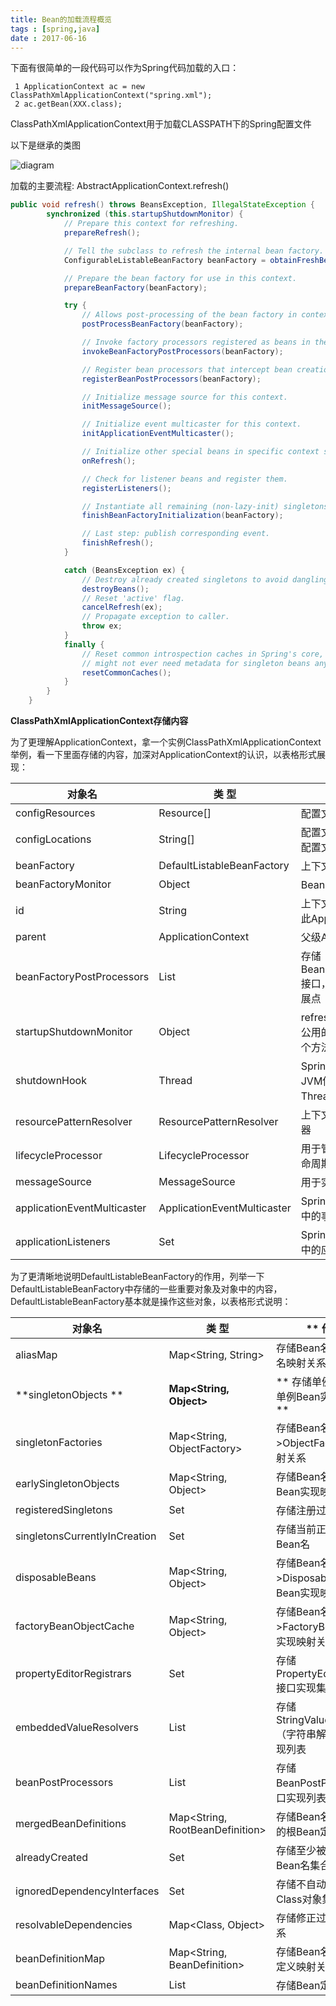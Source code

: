 ```yaml
---
title: Bean的加载流程概览
tags : [spring,java]
date : 2017-06-16
---
```


下面有很简单的一段代码可以作为Spring代码加载的入口：

```
 1 ApplicationContext ac = new ClassPathXmlApplicationContext("spring.xml");
 2 ac.getBean(XXX.class);
```

ClassPathXmlApplicationContext用于加载CLASSPATH下的Spring配置文件

以下是继承的类图

![diagram](/images/applicationContext.png)



加载的主要流程: AbstractApplicationContext.refresh()

<!--more-->

```java
public void refresh() throws BeansException, IllegalStateException {
		synchronized (this.startupShutdownMonitor) {
			// Prepare this context for refreshing.
			prepareRefresh();

			// Tell the subclass to refresh the internal bean factory.
			ConfigurableListableBeanFactory beanFactory = obtainFreshBeanFactory();

			// Prepare the bean factory for use in this context.
			prepareBeanFactory(beanFactory);

			try {
				// Allows post-processing of the bean factory in context subclasses.
				postProcessBeanFactory(beanFactory);

				// Invoke factory processors registered as beans in the context.
				invokeBeanFactoryPostProcessors(beanFactory);

				// Register bean processors that intercept bean creation.
				registerBeanPostProcessors(beanFactory);

				// Initialize message source for this context.
				initMessageSource();

				// Initialize event multicaster for this context.
				initApplicationEventMulticaster();

				// Initialize other special beans in specific context subclasses.
				onRefresh();

				// Check for listener beans and register them.
				registerListeners();

				// Instantiate all remaining (non-lazy-init) singletons.
				finishBeanFactoryInitialization(beanFactory);

				// Last step: publish corresponding event.
				finishRefresh();
			}

			catch (BeansException ex) {
				// Destroy already created singletons to avoid dangling resources.
				destroyBeans();
				// Reset 'active' flag.
				cancelRefresh(ex);
				// Propagate exception to caller.
				throw ex;
			}
			finally {
				// Reset common introspection caches in Spring's core, since we
				// might not ever need metadata for singleton beans anymore...
				resetCommonCaches();
			}
		}
	}
```





**ClassPathXmlApplicationContext存储内容**

为了更理解ApplicationContext，拿一个实例ClassPathXmlApplicationContext举例，看一下里面存储的内容，加深对ApplicationContext的认识，以表格形式展现：

| **对象名**                     | **类  型**                       | **作  用**                                 | **归属类**                                  |
| --------------------------- | ------------------------------ | ---------------------------------------- | ---------------------------------------- |
| configResources             | Resource[]                     | 配置文件资源对象数组                               | ClassPathXmlApplicationContext           |
| configLocations             | String[]                       | 配置文件字符串数组，存储配置文件路径                       | AbstractRefreshableConfigApplicationContext |
| beanFactory                 | DefaultListableBeanFactory     | 上下文使用的Bean工厂                             | AbstractRefreshableApplicationContext    |
| beanFactoryMonitor          | Object                         | Bean工厂使用的同步监视器                           | AbstractRefreshableApplicationContext    |
| id                          | String                         | 上下文使用的唯一Id，标识此ApplicationContext         | AbstractApplicationContext               |
| parent                      | ApplicationContext             | 父级ApplicationContext                     | AbstractApplicationContext               |
| beanFactoryPostProcessors   | List<BeanFactoryPostProcessor> | 存储BeanFactoryPostProcessor接口，Spring提供的一个扩展点 | AbstractApplicationContext               |
| startupShutdownMonitor      | Object                         | refresh方法和destory方法公用的一个监视器，避免两个方法同时执行   | AbstractApplicationContext               |
| shutdownHook                | Thread                         | Spring提供的一个钩子，JVM停止执行时会运行Thread里面的方法     | AbstractApplicationContext               |
| resourcePatternResolver     | ResourcePatternResolver        | 上下文使用的资源格式解析器                            | AbstractApplicationContext               |
| lifecycleProcessor          | LifecycleProcessor             | 用于管理Bean生命周期的生命周期处理器接口                   | AbstractApplicationContext               |
| messageSource               | MessageSource                  | 用于实现国际化的一个接口                             | AbstractApplicationContext               |
| applicationEventMulticaster | ApplicationEventMulticaster    | Spring提供的事件管理机制中的事件多播器接口                 | AbstractApplicationContext               |
| applicationListeners        | Set<ApplicationListener>       | Spring提供的事件管理机制中的应用监听器                   | AbstractApplicationContext               |

 

为了更清晰地说明DefaultListableBeanFactory的作用，列举一下DefaultListableBeanFactory中存储的一些重要对象及对象中的内容，DefaultListableBeanFactory基本就是操作这些对象，以表格形式说明：

| **对象名**                       | **类  型**                        | ** 作    用**                         | **归属类**                            |
| ----------------------------- | ------------------------------- | ----------------------------------- | ---------------------------------- |
| aliasMap                      | Map<String, String>             | 存储Bean名称->Bean别名映射关系                | SimpleAliasRegistry                |
| **singletonObjects **         | **Map<String, Object>**         | ** 存储单例Bean名称->单例Bean实现映射关系**       | **DefaultSingletonBeanRegistry **  |
| singletonFactories            | Map<String, ObjectFactory>      | 存储Bean名称->ObjectFactory实现映射关系       | DefaultSingletonBeanRegistry       |
| earlySingletonObjects         | Map<String, Object>             | 存储Bean名称->预加载Bean实现映射关系             | DefaultSingletonBeanRegistry       |
| registeredSingletons          | Set<String>                     | 存储注册过的Bean名                         | DefaultSingletonBeanRegistry       |
| singletonsCurrentlyInCreation | Set<String>                     | 存储当前正在创建的Bean名                      | DefaultSingletonBeanRegistry       |
| disposableBeans               | Map<String, Object>             | 存储Bean名称->Disposable接口实现Bean实现映射关系  | DefaultSingletonBeanRegistry       |
| factoryBeanObjectCache        | Map<String, Object>             | 存储Bean名称->FactoryBean接口Bean实现映射关系   | FactoryBeanRegistrySupport         |
| propertyEditorRegistrars      | Set<PropertyEditorRegistrar>    | 存储PropertyEditorRegistrar接口实现集合     | AbstractBeanFactory                |
| embeddedValueResolvers        | List<StringValueResolver>       | 存储StringValueResolver（字符串解析器）接口实现列表 | AbstractBeanFactory                |
| beanPostProcessors            | List<BeanPostProcessor>         | 存储 BeanPostProcessor接口实现列表          | AbstractBeanFactory                |
| mergedBeanDefinitions         | Map<String, RootBeanDefinition> | 存储Bean名称->合并过的根Bean定义映射关系           | AbstractBeanFactory                |
| alreadyCreated                | Set<String>                     | 存储至少被创建过一次的Bean名集合                  | AbstractBeanFactory                |
| ignoredDependencyInterfaces   | Set<Class>                      | 存储不自动装配的接口Class对象集合                 | AbstractAutowireCapableBeanFactory |
| resolvableDependencies        | Map<Class, Object>              | 存储修正过的依赖映射关系                        | DefaultListableBeanFactory         |
| beanDefinitionMap             | Map<String, BeanDefinition>     | 存储Bean名称-->Bean定义映射关系               | DefaultListableBeanFactory         |
| beanDefinitionNames           | List<String>                    | 存储Bean定义名称列表                        | DefaultListableBeanFactory         |

